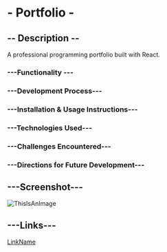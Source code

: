 # - Portfolio -

## -- Description --

A professional programming portfolio built with React.

### ---Functionality ---

### ---Development Process---

### ---Installation & Usage Instructions---

### ---Technologies Used---

### ---Challenges Encountered---

### ---Directions for Future Development---

## ---Screenshot---

![ThisIsAnImage](Link)

## ---Links---

[LinkName](Link)